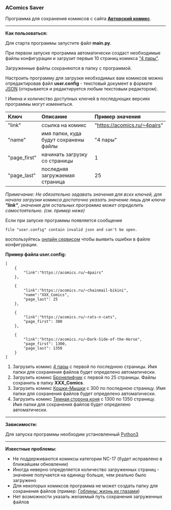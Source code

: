 ### AComics Saver

Программа для сохранения комиксов с сайта [**Авторский комикс**](https://acomics.ru/).

---

**Как пользоваться:**

Для старта программы запустите файл **main.py**.

При первом запуске программа автоматически создаст необходимые файлы конфигурации и загрузит первые 10 страниц комикса ["4 пары"](https://acomics.ru/~4pairs).

Загруженные файлы сохраняются в папку с программой.

Настроить программу для загрузки необходимых вам комиксов можно отредактировав файл **user.config** - текстовый документ в формате [JSON](https://ru.wikipedia.org/wiki/JSON) (открывается и редактируется любым текстовым редактором).

! Имена и количество доступных ключей в последующих версиях программы могут измениться.

| Ключ         | Описание                              | Пример значения              |
|:-------------|:--------------------------------------|:-----------------------------|
| "link"       | ссылка на комикс                      | "https://acomics.ru/~4pairs" |
| "name"       | имя папки, куда будут сохранены файлы | "4 пары"                     |
| "page_first" | начинать загрузку со страницы         | 1                            |
| "page_last"  | последняя загружаемая страница        | 25                           |

*Примечание: Не обязательно задавать значения для всех ключей, для начала загрузки комикса достаточно указать значение лишь для ключа **"link"**, значения для остальных программа может определить самостоятельно. (см. пример ниже)*

Если при запуске программы появляется сообщение

    file "user.config" contain invalid json and can't be open.

воспользуйтесь [онлайн сервисом](https://jsonlint.com/) чтобы выявить ошибки в файле конфигурации.

**Пример файла user.config:**
```
[
    {
        "link":"https://acomics.ru/~4pairs"
    },
 
    {
        "link":"https://acomics.ru/~chainmail-bikini",
        "name":"XXX_Comics",
        "page_last": 25
    },
     
    {
        "link":"https://acomics.ru/~rats-n-cats",
        "page_first": 300
    },

    {
        "link":"https://acomics.ru/~Dark-Side-of-the-Horse",
        "page_first": 1300,
        "page_last": 1350
    }
]

```

1. Загрузить комикс [4 пары](https://acomics.ru/~4pairs) с первой по последнюю страницы. Имя папки для сохранения файлов будет определено автоматически.
2. Загрузить комикс [Бронелифчик](https://acomics.ru/~chainmail-bikini) с первой по 25 страницы. Файлы сохранить в папку **XXX_Comics**.
3. Загрузить комикс [Кошки-Мышки](https://acomics.ru/~rats-n-cats) с 300 по последнюю страницу. Имя папки для сохранения файлов будет определено автоматически.
4. Загрузить комикс [Темная сторона коня](https://acomics.ru/~Dark-Side-of-the-Horse) с 1300 по 1350 страницу. Имя папки для сохранения файлов будет определено автоматически.

---

**Зависимости:**

Для запуска программы необходим установленный [Python3](https://www.python.org/downloads/)

---

**Известные проблемы:**

* Не поддерживаются комиксы категории NC-17 (будет исправлено в ближайшем обновлении)
* Иногда неверно определяется количество загруженных страниц - значение получается на единицу больше, чем реально было загружено
* Для некоторых комиксов программа не может создать папку для сохранения файлов (пример: [Гоблины: жизнь их глазами](https://acomics.ru/~goblins))
* Нет возможности указать желаемый путь сохранения загруженных файлов
